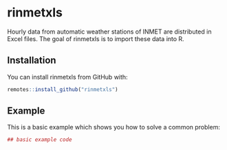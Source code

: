 
<!-- README.md is generated from README.Rmd. Please edit that file -->

# rinmetxls

Hourly data from automatic weather stations of INMET are distributed in
Excel files. The goal of rinmetxls is to import these data into R.

## Installation

You can install rinmetxls from GitHub with:

``` r
remotes::install_github("rinmetxls")
```

## Example

This is a basic example which shows you how to solve a common problem:

``` r
## basic example code
```
